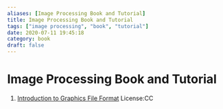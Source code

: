 ```yaml
---
aliases: [Image Processing Book and Tutorial]
title: Image Processing Book and Tutorial
tags: ["image processing", "book", "tutorial"]
date: 2020-07-11 19:45:18
category: book
draft: false
---
```


# Image Processing Book and Tutorial

1. [Introduction to Graphics File Format](https://www.fileformat.info/mirror/egff/index.htm) License:CC
